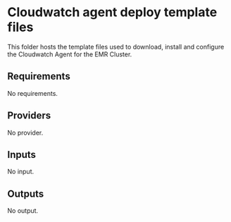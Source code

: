 # Cloudwatch agent deploy template files

This folder hosts the template files used to download, install and configure the Cloudwatch Agent for the EMR Cluster.

<!-- BEGINNING OF PRE-COMMIT-TERRAFORM DOCS HOOK -->
## Requirements

No requirements.

## Providers

No provider.

## Inputs

No input.

## Outputs

No output.

<!-- END OF PRE-COMMIT-TERRAFORM DOCS HOOK -->
